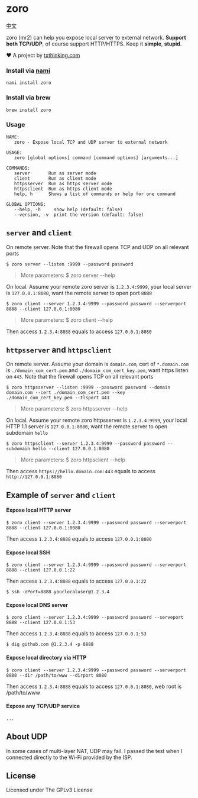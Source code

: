 # zoro

[中文](README_ZH.md)

zoro (mr2) can help you expose local server to external network. **Support both TCP/UDP**, of course support HTTP/HTTPS. Keep it **simple**, **stupid**.

❤️ A project by [txthinking.com](https://www.txthinking.com)

### Install via [nami](https://github.com/txthinking/nami)

```
nami install zoro
```

### Install via brew

```
brew install zoro
```

### Usage

```
NAME:
   zoro - Expose local TCP and UDP server to external network

USAGE:
   zoro [global options] command [command options] [arguments...]

COMMANDS:
   server       Run as server mode
   client       Run as client mode
   httpsserver  Run as https server mode
   httpsclient  Run as https client mode
   help, h      Shows a list of commands or help for one command

GLOBAL OPTIONS:
   --help, -h     show help (default: false)
   --version, -v  print the version (default: false)
```

## `server` and `client`

On remote server. Note that the firewall opens TCP and UDP on all relevant ports

```
$ zoro server --listen :9999 --password password
```

> More parameters: $ zoro server --help

On local. Assume your remote zoro server is `1.2.3.4:9999`, your local server is `127.0.0.1:8080`, want the remote server to open port `8888`

```
$ zoro client --server 1.2.3.4:9999 --password password --serverport 8888 --client 127.0.0.1:8080
```

> More parameters: $ zoro client --help

Then access `1.2.3.4:8888` equals to access `127.0.0.1:8080`

## `httpsserver` and `httpsclient`

On remote server. Assume your domain is `domain.com`, cert of `*.domain.com` is `./domain_com_cert.pem` and `./domain_com_cert_key.pem`, want https listen on `443`. Note that the firewall opens TCP on all relevant ports

```
$ zoro httpsserver --listen :9999 --password password --domain domain.com --cert ./domain_com_cert.pem --key ./domain_com_cert_key.pem --tlsport 443
```

> More parameters: $ zoro httpsserver --help

On local. Assume your remote zoro httpsserver is `1.2.3.4:9999`, your local HTTP 1.1 server is `127.0.0.1:8080`, want the remote server to open subdomain `hello`

```
$ zoro httpsclient --server 1.2.3.4:9999 --password password --subdomain hello --client 127.0.0.1:8080
```

> More parameters: $ zoro httpsclient --help

Then access `https://hello.domain.com:443` equals to access `http://127.0.0.1:8080`

## Example of `server` and `client`

#### Expose local HTTP server

```
$ zoro client --server 1.2.3.4:9999 --password password --serverport 8888 --client 127.0.0.1:8080
```

Then access `1.2.3.4:8888` equals to access `127.0.0.1:8080`

#### Expose local SSH

```
$ zoro client --server 1.2.3.4:9999 --password password --serverport 8888 --client 127.0.0.1:22
```

Then access `1.2.3.4:8888` equals to access `127.0.0.1:22`

```
$ ssh -oPort=8888 yourlocaluser@1.2.3.4
```

#### Expose local DNS server

```
$ zoro client --server 1.2.3.4:9999 --password password --serveport 8888 --client 127.0.0.1:53
```

Then access `1.2.3.4:8888` equals to access `127.0.0.1:53`

```
$ dig github.com @1.2.3.4 -p 8888
```

#### Expose local directory via HTTP

```
$ zoro client --server 1.2.3.4:9999 --password password --serverport 8888 --dir /path/to/www --dirport 8080
```

Then access `1.2.3.4:8888` equals to access `127.0.0.1:8080`, web root is /path/to/www

#### Expose any TCP/UDP service

```
...
```

## About UDP

In some cases of multi-layer NAT, UDP may fail. I passed the test when I connected directly to the Wi-Fi provided by the ISP.

## License

Licensed under The GPLv3 License
